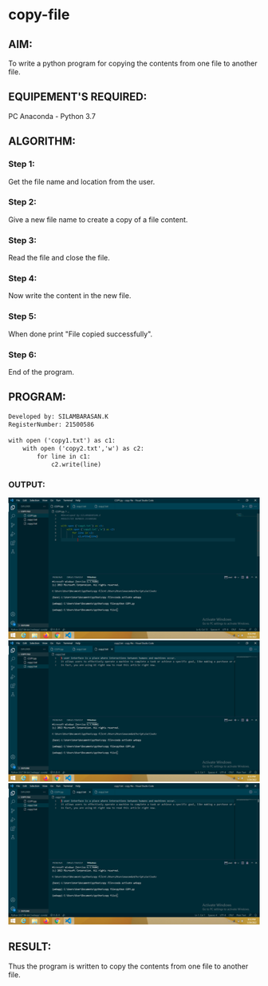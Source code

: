 # copy-file
## AIM:
To write a python program for copying the contents from one file to another file.
## EQUIPEMENT'S REQUIRED: 
PC
Anaconda - Python 3.7
## ALGORITHM: 
### Step 1:
Get the file name and location from the user.

### Step 2: 
Give a new file name to create a copy of a file content.
 
### Step 3:
Read the file and close the file.

### Step 4: 
Now write the content in the new file.

### Step 5:
When done print "File copied successfully".

### Step 6: 
End of the program.

## PROGRAM:
```Program For Copying The Contents:
Developed by: SILAMBARASAN.K
RegisterNumber: 21500586 

with open ('copy1.txt') as c1:
    with open ('copy2.txt','w') as c2:
        for line in c1:
            c2.write(line)
```

### OUTPUT:
![git log](Screenshot1.png)
![git log](Screenshot2.png)
![git log](Screenshot3.png)

## RESULT:
Thus the program is written to copy the contents from one file to another file.
